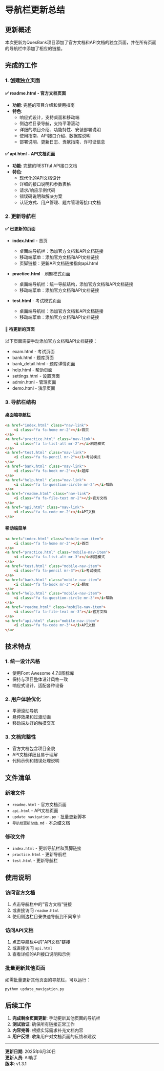 # 导航栏更新总结

## 更新概述

本次更新为QuesBank项目添加了官方文档和API文档的独立页面，并在所有页面的导航栏中添加了相应的链接。

## 完成的工作

### 1. 创建独立页面

#### ✅ readme.html - 官方文档页面
- **功能**: 完整的项目介绍和使用指南
- **特色**: 
  - 响应式设计，支持桌面和移动端
  - 侧边栏目录导航，支持平滑滚动
  - 详细的项目介绍、功能特性、安装部署说明
  - 使用指南、API接口介绍、数据库说明
  - 部署说明、更新日志、贡献指南、许可证信息

#### ✅ api.html - API文档页面
- **功能**: 完整的RESTful API接口文档
- **特色**:
  - 现代化的API文档设计
  - 详细的接口说明和参数表格
  - 请求/响应示例代码
  - 错误码说明和解决方案
  - 认证方式、用户管理、题库管理等接口文档

### 2. 更新导航栏

#### ✅ 已更新的页面
- **index.html** - 首页
  - 桌面端导航栏：添加官方文档和API文档链接
  - 移动端菜单：添加官方文档和API文档链接
  - 页脚链接：更新API文档链接指向api.html

- **practice.html** - 刷题模式页面
  - 桌面端导航栏：统一导航结构，添加官方文档和API文档链接
  - 移动端菜单：添加官方文档和API文档链接

- **test.html** - 考试模式页面
  - 桌面端导航栏：添加官方文档和API文档链接
  - 移动端菜单：添加官方文档和API文档链接

#### 🔄 待更新的页面
以下页面需要手动添加官方文档和API文档链接：
- exam.html - 考试页面
- bank.html - 题库页面
- bank_detail.html - 题库详情页面
- help.html - 帮助页面
- settings.html - 设置页面
- admin.html - 管理页面
- demo.html - 演示页面

### 3. 导航栏结构

#### 桌面端导航栏
```html
<a href="index.html" class="nav-link">
    <i class="fa fa-home mr-2"></i>首页
</a>
<a href="practice.html" class="nav-link">
    <i class="fa fa-list-alt mr-2"></i>刷题模式
</a>
<a href="test.html" class="nav-link">
    <i class="fa fa-pencil mr-2"></i>考试模式
</a>
<a href="bank.html" class="nav-link">
    <i class="fa fa-book mr-2"></i>题库
</a>
<a href="help.html" class="nav-link">
    <i class="fa fa-question-circle mr-2"></i>帮助
</a>
<a href="readme.html" class="nav-link">
    <i class="fa fa-file-text mr-2"></i>官方文档
</a>
<a href="api.html" class="nav-link">
    <i class="fa fa-code mr-2"></i>API文档
</a>
```

#### 移动端菜单
```html
<a href="index.html" class="mobile-nav-item">
    <i class="fa fa-home mr-3"></i>首页
</a>
<a href="practice.html" class="mobile-nav-item">
    <i class="fa fa-list-alt mr-3"></i>刷题模式
</a>
<a href="test.html" class="mobile-nav-item">
    <i class="fa fa-pencil mr-3"></i>考试模式
</a>
<a href="bank.html" class="mobile-nav-item">
    <i class="fa fa-book mr-3"></i>题库
</a>
<a href="help.html" class="mobile-nav-item">
    <i class="fa fa-question-circle mr-3"></i>帮助
</a>
<a href="readme.html" class="mobile-nav-item">
    <i class="fa fa-file-text mr-3"></i>官方文档
</a>
<a href="api.html" class="mobile-nav-item">
    <i class="fa fa-code mr-3"></i>API文档
</a>
```

## 技术特点

### 1. 统一设计风格
- 使用Font Awesome 4.7.0图标库
- 保持与项目整体设计风格一致
- 响应式设计，适配各种设备

### 2. 用户体验优化
- 平滑滚动导航
- 悬停效果和过渡动画
- 移动端友好的触摸交互

### 3. 文档完整性
- 官方文档包含项目全貌
- API文档详细且易于理解
- 代码示例和错误处理说明

## 文件清单

### 新增文件
- `readme.html` - 官方文档页面
- `api.html` - API文档页面
- `update_navigation.py` - 批量更新脚本
- `导航栏更新总结.md` - 本总结文档

### 修改文件
- `index.html` - 更新导航栏和页脚链接
- `practice.html` - 更新导航栏
- `test.html` - 更新导航栏

## 使用说明

### 访问官方文档
1. 点击导航栏中的"官方文档"链接
2. 或直接访问 `readme.html`
3. 使用侧边栏目录快速导航到不同章节

### 访问API文档
1. 点击导航栏中的"API文档"链接
2. 或直接访问 `api.html`
3. 查看详细的API接口说明和示例

### 批量更新其他页面
如需批量更新其他页面的导航栏，可以运行：
```bash
python update_navigation.py
```

## 后续工作

1. **完成剩余页面更新**: 手动更新其他页面的导航栏
2. **测试验证**: 确保所有链接正常工作
3. **内容完善**: 根据实际需求补充文档内容
4. **用户反馈**: 收集用户对文档页面的反馈和建议

---

**更新日期**: 2025年6月30日  
**更新人员**: AI助手  
**版本**: v1.3.1 